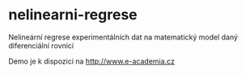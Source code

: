 # nelinearni-regrese
Nelineární regrese experimentálních dat na matematický model daný diferenciální rovnicí


Demo je k dispozici na http://www.e-academia.cz

